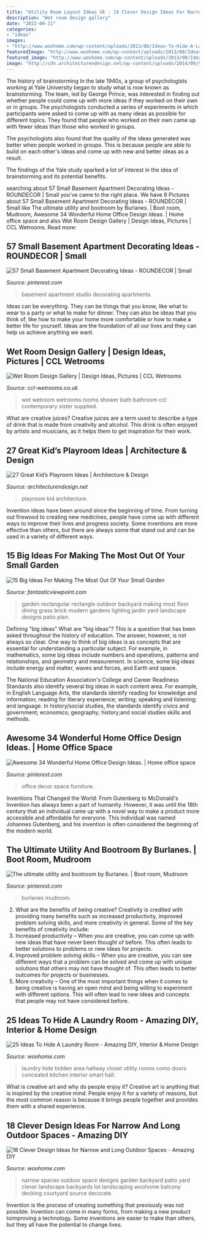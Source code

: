 ```yaml
---
title: "Utility Room Layout Ideas Uk : 18 Clever Design Ideas For Narrow And Long Outdoor Spaces"
description: "Wet room design gallery"
date: "2022-09-11"
categories:
- "ideas"
images:
- "http://www.woohome.com/wp-content/uploads/2013/08/Ideas-To-Hide-A-Laundry-Room-11.jpg"
featuredImage: "http://www.woohome.com/wp-content/uploads/2013/08/Ideas-To-Hide-A-Laundry-Room-11.jpg"
featured_image: "http://www.woohome.com/wp-content/uploads/2013/08/Ideas-To-Hide-A-Laundry-Room-11.jpg"
image: "http://cdn.architecturendesign.net/wp-content/uploads/2014/09/91.jpeg"
---
```



The history of brainstorming
In the late 1940s, a group of psychologists working at Yale University began to study what is now known as brainstorming. The team, led by George Prince, was interested in finding out whether people could come up with more ideas if they worked on their own or in groups.
The psychologists conducted a series of experiments in which participants were asked to come up with as many ideas as possible for different topics. They found that people who worked on their own came up with fewer ideas than those who worked in groups.

The psychologists also found that the quality of the ideas generated was better when people worked in groups. This is because people are able to build on each other's ideas and come up with new and better ideas as a result.

The findings of the Yale study sparked a lot of interest in the idea of brainstorming and its potential benefits.

	

		
searching about 57 Small Basement Apartment Decorating Ideas - ROUNDECOR | Small you've came to the right place. We have 8 Pictures about 57 Small Basement Apartment Decorating Ideas - ROUNDECOR | Small like The ultimate utility and bootroom by Burlanes. | Boot room, Mudroom, Awesome 34 Wonderful Home Office Design Ideas. | Home office space and also Wet Room Design Gallery | Design Ideas, Pictures | CCL Wetrooms. Read more:
		
    
## 57 Small Basement Apartment Decorating Ideas - ROUNDECOR | Small

<img loading=lazy src="https://i.pinimg.com/736x/52/a2/76/52a27641a64c50df073167dfb404842d.jpg" onerror="this.onerror=null;this.src='https://tse3.mm.bing.net/th?id=OIP.agk-WBac3SosPS1_Bf6GyQHaJ3&amp;pid=15.1';" alt="57 Small Basement Apartment Decorating Ideas - ROUNDECOR | Small">

_Source: pinterest.com_

>basement apartment studio decorating apartments. 

	

Ideas can be everything. They can be things that you know, like what to wear to a party or what to make for dinner. They can also be ideas that you think of, like how to make your home more comfortable or how to make a better life for yourself. Ideas are the foundation of all our lives and they can help us achieve anything we want.

    
## Wet Room Design Gallery | Design Ideas, Pictures | CCL Wetrooms

<img loading=lazy src="https://www.ccl-wetrooms.co.uk/wp-content/uploads/2013/10/gal-03.jpg" onerror="this.onerror=null;this.src='https://tse4.mm.bing.net/th?id=OIP.xHIe_zCNefv1wpDBtj2cGQHaLJ&amp;pid=15.1';" alt="Wet Room Design Gallery | Design Ideas, Pictures | CCL Wetrooms">

_Source: ccl-wetrooms.co.uk_

>wet wetroom wetrooms rooms shower bath bathroom ccl contemporary sister supplied. 

	

What are creative juices?
Creative juices are a term used to describe a type of drink that is made from creativity and alcohol. This drink is often enjoyed by artists and musicians, as it helps them to get inspiration for their work.

    
## 27 Great Kid’s Playroom Ideas | Architecture &amp; Design

<img loading=lazy src="http://cdn.architecturendesign.net/wp-content/uploads/2014/09/91.jpeg" onerror="this.onerror=null;this.src='https://tse1.mm.bing.net/th?id=OIP.1nBxvblHGJ246k9zOg-SqQHaE8&amp;pid=15.1';" alt="27 Great Kid’s Playroom Ideas | Architecture &amp; Design">

_Source: architecturendesign.net_

>playroom kid architecture. 

	

Invention ideas have been around since the beginning of time. From turning out firewood to creating new medicines, people have come up with different ways to improve their lives and progress society. Some inventions are more effective than others, but there are always some that stand out and can be used in a variety of different ways.

    
## 15 Big Ideas For Making The Most Out Of Your Small Garden

<img loading=lazy src="http://www.fantasticviewpoint.com/wp-content/uploads/2015/11/rectangular-garden-design-outdoor-dining-room-wooden-rectangle-table-metal-dining-chairs-white-floor-color-large-wet-green-grass-brick-hedges-1024x683-1024x683-634x423.jpg" onerror="this.onerror=null;this.src='https://tse2.mm.bing.net/th?id=OIP.9eZBYWjpg04eUq3ADW4VDAHaE8&amp;pid=15.1';" alt="15 Big Ideas For Making The Most Out Of Your Small Garden">

_Source: fantasticviewpoint.com_

>garden rectangular rectangle outdoor backyard making most floor dining grass brick modern gardens lighting jardin yard landscape designs patio plan. 

	

Defining "big ideas"
What are "big ideas"? This is a question that has been asked throughout the history of education. The answer, however, is not always so clear.
One way to think of big ideas is as concepts that are essential for understanding a particular subject. For example, in mathematics, some big ideas include numbers and operations, patterns and relationships, and geometry and measurement. In science, some big ideas include energy and matter, waves and forces, and Earth and space.

The National Education Association's College and Career Readiness Standards also identify several big ideas in each content area. For example, in English Language Arts, the standards identify reading for knowledge and information; reading for literary experience; writing; speaking and listening; and language. In history/social studies, the standards identify civics and government; economics; geography; history;and social studies skills and methods.

    
## Awesome 34 Wonderful Home Office Design Ideas. | Home Office Space

<img loading=lazy src="https://i.pinimg.com/736x/76/eb/c2/76ebc22be5cfcb313e1224b8ddf20cfb.jpg" onerror="this.onerror=null;this.src='https://tse1.mm.bing.net/th?id=OIP.p8AgQOa-VgSHpspoEdja-gHaJ3&amp;pid=15.1';" alt="Awesome 34 Wonderful Home Office Design Ideas. | Home office space">

_Source: pinterest.com_

>office decor space furniture. 

	

Inventions That Changed the World: From Gutenberg to McDonald's
Invention has always been a part of humanity. However, it was until the 18th century that an individual came up with a novel way to make a product more accessible and affordable for everyone. This individual was named Johannes Gutenberg, and his invention is often considered the beginning of the modern world.

    
## The Ultimate Utility And Bootroom By Burlanes. | Boot Room, Mudroom

<img loading=lazy src="https://i.pinimg.com/736x/07/fc/0b/07fc0b747a21767d7b4ca7ee9ad2c646.jpg" onerror="this.onerror=null;this.src='https://tse2.mm.bing.net/th?id=OIP.TM1u0ZEcKZIDm-8RaGikwwHaLH&amp;pid=15.1';" alt="The ultimate utility and bootroom by Burlanes. | Boot room, Mudroom">

_Source: pinterest.com_

>burlanes mudroom. 

	

2. What are the benefits of being creative?
Creativity is credited with providing many benefits such as increased productivity, improved problem solving skills, and more creativity in general. Some of the key benefits of creativity include: 
1. Increased productivity – When you are creative, you can come up with new ideas that have never been thought of before. This often leads to better solutions to problems or new ideas for projects. 
2. Improved problem solving skills – When you are creative, you can see different ways that a problem can be solved and come up with unique solutions that others may not have thought of. This often leads to better outcomes for projects or businesses. 
3. More creativity – One of the most important things when it comes to being creative is having an open mind and being willing to experiment with different options. This will often lead to new ideas and concepts that people may not have considered before.

    
## 25 Ideas To Hide A Laundry Room - Amazing DIY, Interior &amp; Home Design

<img loading=lazy src="http://www.woohome.com/wp-content/uploads/2013/08/Ideas-To-Hide-A-Laundry-Room-11.jpg" onerror="this.onerror=null;this.src='https://tse2.mm.bing.net/th?id=OIP.312cyrJWUOC0aMe1wS2iqwHaLJ&amp;pid=15.1';" alt="25 Ideas To Hide A Laundry Room - Amazing DIY, Interior &amp; Home Design">

_Source: woohome.com_

>laundry hide hidden area hallway closet utility rooms como doors concealed kitchen interior smart hall. 

	

What is creative art and why do people enjoy it?
Creative art is anything that is inspired by the creative mind. People enjoy it for a variety of reasons, but the most common reason is because it brings people together and provides them with a shared experience.

    
## 18 Clever Design Ideas For Narrow And Long Outdoor Spaces - Amazing DIY

<img loading=lazy src="http://www.woohome.com/wp-content/uploads/2015/03/narrow-space-designs-woohome-10.jpg" onerror="this.onerror=null;this.src='https://tse1.mm.bing.net/th?id=OIP.7sVdJGBmpnJ09np8Dl18egHaJ4&amp;pid=15.1';" alt="18 Clever Design Ideas for Narrow and Long Outdoor Spaces - Amazing DIY">

_Source: woohome.com_

>narrow spaces outdoor space designs garden backyard patio yard clever landscape backyards lot landscaping woohome balcony decking courtyard source decorate. 

	

Invention is the process of creating something that previously was not possible. Invention can come in many forms, from making a new product toimproving a technology. Some inventions are easier to make than others, but they all have the potential to change lives.

